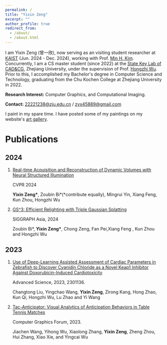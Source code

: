 ```yaml
---
permalink: /
title: "Yixin Zeng"
excerpt: ""
author_profile: true
redirect_from: 
  - /about/
  - /about.html
---
```


I am Yixin Zeng (曾一欣), now serving as an visiting student researcher at [KAIST](https://www.kaist.ac.kr/en/) (Jun. 2024 - Dec. 2024), working with Prof. [Min H. Kim](https://vclab.kaist.ac.kr/minhkim/). Concurrently, I am a CS master student (since 2022) at the [State Key Lab of CAD&CG](http://www.cad.zju.edu.cn), Zhejiang University, under the supervision of Prof. [Hongzhi Wu](https://hongzhiwu.com/). Prior to this, I accomplished my Bachelor's degree in Computer Science and Technology, graduating from the Chu Kochen College at Zhejiang University in 2022.


**Research Interest:** Computer Graphics, and Computational Imaging.

**Contact:** [22221238@zju.edu.cn](mailto:22221238@zju.edu.cn) / [zyx45889@gmail.com](mailto:zyx45889@gmail.com)



I paint in my spare time. I have posted some of my paintings on my website's [art gallery](https://zyx45889.github.io/artgallery/).



# Publications


## 2024 

1. [Real-time Acquisition and Reconstruction of Dynamic Volumes with Neural Structured Illumination](https://svbrdf.github.io/publications/realtimedynamic/project.html)

   CVPR 2024

   **Yixin Zeng\***, Zoubin Bi\*(*contribute equally), Mingrui Yin, Xiang Feng, Kun Zhou, Hongzhi Wu

2. [GS^3: Efficient Relighting with Triple Gaussian Splatting](https://gsrelight.github.io/)

   SIGGRAPH Asia, 2024
   
   Zoubin Bi\*, **Yixin Zeng\***, Chong Zeng, Fan Pei,Xiang Feng , Kun Zhou and Hongzhi Wu


## 2023

1. [Use of Deep-Learning Assisted Assessment of Cardiac Parameters in Zebrafish to Discover Cyanidin Chloride as a Novel Keap1 Inhibitor Against Doxorubicin-Induced Cardiotoxicity](https://onlinelibrary.wiley.com/doi/10.1002/advs.202301136)

   Advanced Science, 2023, 2301136.

   Changtong Liu, Yingchao Wang, **Yixin Zeng**, Zirong Kang, Hong Zhao, Kun Qi, Hongzhi Wu, Lu Zhao and Yi Wang

2. [Tac-Anticipator: Visual Analytics of Anticipation Behaviors in Table Tennis Matches]([https://onethousandwu.com/publication/lpff-dataset](https://onlinelibrary.wiley.com/doi/abs/10.1111/cgf.14825))

   Computer Graphics Forum, 2023.

   Jiachen Wang, Yihong Wu, Xiaolong Zhang, **Yixin Zeng**, Zheng Zhou, Hui Zhang, Xiao Xie, and Yingcai Wu
